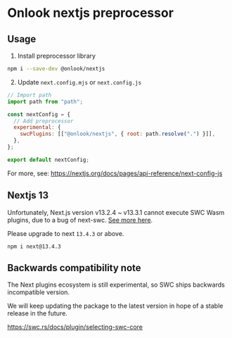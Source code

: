 # Onlook nextjs preprocessor

## Usage

1. Install preprocessor library

```bash
npm i --save-dev @onlook/nextjs
```

2. Update `next.config.mjs` or `next.config.js`

```js
// Import path
import path from "path";

const nextConfig = {
  // Add preprocessor
  experimental: {
    swcPlugins: [["@onlook/nextjs", { root: path.resolve(".") }]],
  },
};

export default nextConfig;
```

For more, see: https://nextjs.org/docs/pages/api-reference/next-config-js


## Nextjs 13

Unfortunately, Next.js version v13.2.4 ~ v13.3.1 cannot execute SWC Wasm plugins, due to a bug of next-swc. [See more here](https://github.com/vercel/next.js/issues/46989#issuecomment-1486989081). 

Please upgrade to next `13.4.3` or above.

```
npm i next@13.4.3
```

## Backwards compatibility note

The Next plugins ecosystem is still experimental, so SWC ships backwards incompatible version. 

We will keep updating the package to the latest version in hope of a stable release in the future. 

https://swc.rs/docs/plugin/selecting-swc-core